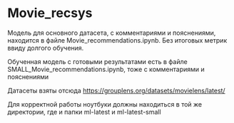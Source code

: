 # Movie_recsys
Модель для основного датасета, с комментариями и пояснениями, находится в файле Movie_recommendations.ipynb. Без итоговых метрик ввиду долгого обучения.

Обученная модель с готовыми результатами есть в файле SMALL_Movie_recommendations.ipynb, тоже с комментариями и пояснениями

Датасеты взяты отсюда https://grouplens.org/datasets/movielens/latest/

Для корректной работы ноутбуки должны находиться в той же директории, где и папки ml-latest и ml-latest-small
